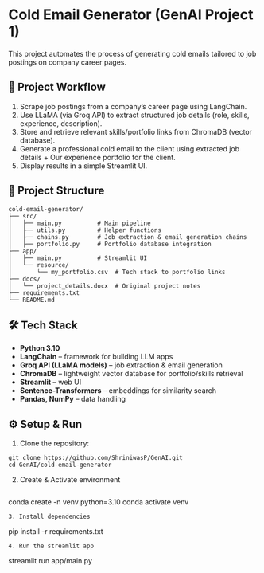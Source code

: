 # Cold Email Generator (GenAI Project 1)

This project automates the process of generating cold emails tailored to job postings on company career pages.

## 🚀 Project Workflow
1. Scrape job postings from a company’s career page using LangChain.
2. Use LLaMA (via Groq API) to extract structured job details (role, skills, experience, description).
3. Store and retrieve relevant skills/portfolio links from ChromaDB (vector database).
4. Generate a professional cold email to the client using extracted job details + Our experience portfolio for the client.
5. Display results in a simple Streamlit UI.

## 📂 Project Structure
```
cold-email-generator/
├── src/
│   ├── main.py          # Main pipeline
│   ├── utils.py         # Helper functions
│   ├── chains.py        # Job extraction & email generation chains
│   ├── portfolio.py     # Portfolio database integration
├── app/
│   ├── main.py          # Streamlit UI
│   └── resource/
│       └── my_portfolio.csv  # Tech stack to portfolio links
├── docs/
│   └── project_details.docx  # Original project notes
├── requirements.txt
└── README.md
```

## 🛠️ Tech Stack
- **Python 3.10**
- **LangChain** – framework for building LLM apps  
- **Groq API (LLaMA models)** – job extraction & email generation  
- **ChromaDB** – lightweight vector database for portfolio/skills retrieval  
- **Streamlit** – web UI  
- **Sentence-Transformers** – embeddings for similarity search  
- **Pandas, NumPy** – data handling

## ⚙️ Setup & Run
1. Clone the repository:
 ```
git clone https://github.com/ShriniwasP/GenAI.git
cd GenAI/cold-email-generator
```
2. Create & Activate environment
   ```
conda create -n venv python=3.10
conda activate venv
```
3. Install dependencies
   ```
pip install -r requirements.txt
```
4. Run the streamlit app
   ```
streamlit run app/main.py
```
